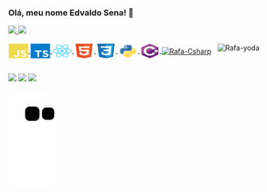 ### Olá, meu nome Edvaldo Sena! 👋
 <div>
  <a href="https://github.com/Edysena16">
  <img height="180em" src="https://github-readme-stats.vercel.app/api?username=Edysena16&show_icons=true&theme=dark&include_all_commits=true&count_private=true"/>
  <img height="180em" src="https://github-readme-stats.vercel.app/api/top-langs/?username=Edysena16&layout=compact&langs_count=7&theme=dark"/>
</div>
  
  <div style="display: inline_block"><br>
  <img align="center" alt="Rafa-Js" height="30" width="40" src="https://raw.githubusercontent.com/devicons/devicon/master/icons/javascript/javascript-plain.svg">
  <img align="center" alt="Rafa-Ts" height="30" width="40" src="https://raw.githubusercontent.com/devicons/devicon/master/icons/typescript/typescript-plain.svg">
  <img align="center" alt="Rafa-React" height="30" width="40" src="https://raw.githubusercontent.com/devicons/devicon/master/icons/react/react-original.svg">
  <img align="center" alt="Rafa-HTML" height="30" width="40" src="https://raw.githubusercontent.com/devicons/devicon/master/icons/html5/html5-original.svg">
  <img align="center" alt="Rafa-CSS" height="30" width="40" src="https://raw.githubusercontent.com/devicons/devicon/master/icons/css3/css3-original.svg">
  <img align="center" alt="Rafa-Python" height="30" width="40" src="https://raw.githubusercontent.com/devicons/devicon/master/icons/python/python-original.svg">
  <img align="center" alt="Rafa-Csharp" height="30" width="40" src="https://raw.githubusercontent.com/devicons/devicon/master/icons/csharp/csharp-original.svg">
  <img align="center" alt="Rafa-Csharp" height="30" width="40" src="https://raw.githubusercontent.com/devicons/devicon/master/icons/csharp/https://upload.wikimedia.org/wikipedia/pt/thumb/3/30/Java_programming_language_logo.svg/234px-Java_programming_language_logo.svg.png">
   
   
  <img align="right" alt="Rafa-yoda" src="https://avatars.githubusercontent.com/u/76417340?s=400&u=ef677eedb6bcfe91fe5439e39d285c1cd8b39d2e&v=4">
</div>
  
  ##
  
  <div> 
  <a href="https://www.youtube.com/channel/UCnoWQ5E9laqgKpRIDqADctA" target="_blank"><img src="https://img.shields.io/badge/YouTube-FF0016?style=for-the-badge&logo=youtube&logoColor=white" target="_blank"></a>
  <a href="https://www.instagram.com/edvaldofutsena" target="_blank"><img src="https://img.shields.io/badge/-Instagram-%23E2243F?style=for-the-badge&logo=instagram&logoColor=white" target="_blank"></a>
 <!-- <a href = "mailto:edvaldofutsena@hotmail.com"><img src="httphttps://img.shields.io/badge/Outlook-Email-blue.png" target="_blank"></a>
-->
  <a href="https://www.linkedin.com/in/edvaldo-sena-a6033549" target="_blank"><img src="https://img.shields.io/badge/-LinkedIn-%230077B5?style=for-the-badge&logo=linkedin&logoColor=white" target="_blank"></a> 
 
  ![Snake animation](https://github.com/rafaballerini/rafaballerini/blob/output/github-contribution-grid-snake.svg)
 
</div>
